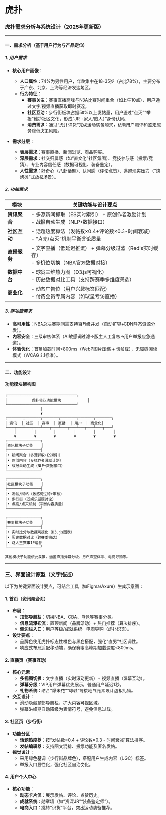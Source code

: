 # 虎扑
### 虎扑需求分析与系统设计（2025年更新版）

---

#### **一、需求分析**（基于用户行为与产品定位）

##### **1. 用户需求**
- **核心用户画像**：
  - **人口属性**：74%为男性用户，年龄集中在18-35岁（占比78%），主要分布于广东、北京、上海等经济发达地区。
  - **行为特征**：
    - **赛事关注**：赛事直播高峰与NBA比赛时间重合（如上午10点），用户通过文字/视频直播获取即时赛况。
    - **社区互动**：步行街板块占据50%以上发帖量，用户通过“点灭”“举报”维护社区文化，形成“JR（家人/贱人）”身份认同。
    - **消费需求**：通过“虎扑识货”完成运动装备购买，依赖用户测评和鉴定服务降低决策风险。

- **需求分层**：
  - **表层需求**：赛事直播、新闻浏览、商品购买。
  - **深层需求**：社交归属感（如“直文化”社区氛围）、竞技参与感（投票/竞猜）、专业内容信任感（数据可视化、装备鉴定）。
  - **人性需求**：好奇心（八卦话题）、认同感（评论点赞）、逃避现实压力（“烧烤摊”式放松场景）。

##### **2. 功能需求**
| **模块**       | **关键功能与设计要点**                                                                 |
|----------------|---------------------------------------------------------------------------------------|
| **资讯聚合**   | - 多源新闻抓取（ES实时索引） + 原创作者激励计划<br>- 战报自动生成（NLP+数据接口） |
| **社区互动**   | - 话题热度算法（发帖数×0.4+评论数×0.3-时间衰减）<br>- “点亮/点灭”机制平衡言论质量 |
| **直播服务**   | - 文字直播（低延迟推流） + 弹幕分级过滤（Redis实时缓存）<br>- 多机位切换（NBA官方数据对接） |
| **数据中台**   | - 球员三维热力图（D3.js可视化）<br>- 历史数据对比工具（支持跨赛季多维度筛选）       |
| **商业化**     | - 动态广告位（用户兴趣标签匹配）<br>- 付费会员专属内容（如球星专访直播）        |

##### **3. 非功能需求**
- **高可用性**：NBA总决赛期间需支持百万级并发（自动扩容+CDN静态资源分发）。
- **内容安全**：三级审核体系（AI敏感词过滤→版主人工复核→用户举报应急通道）。
- **体验优化**：首屏加载时间<800ms（WebP图片压缩 + 懒加载），无障碍阅读模式（WCAG 2.1标准）。

---

#### **二、功能设计**
#### **功能模块架构图**
```
┌───────────────────────────────┐  
│           虎扑核心功能模块            │  
└───────────────────────────────┘  
                │  
                ▼  
┌───────┬───────┬───────┬───────┬───────┬───────┐  
│ 资讯  │ 社区  │ 赛事  │ 直播  │ 用户  │ 商业化│  
└───┬───┴───┬───┴───┬───┴───┬───┴───┬───┴───┬───┘  
    │        │        │        │        │        │  
    ▼        ▼        ▼        ▼        ▼        ▼  
┌───────────────┐  
│资讯模块子功能    │  
├───────────────┤  
│• 新闻聚合（多源抓取+ES索引）  
│• 原创内容（专栏作者激励计划）  
│• 战报自动生成（NLP+数据接口）  
└───────────────┘  

┌───────────────┐  
│社区模块子功能    │  
├───────────────┤  
│• 发帖/回帖（敏感词过滤+审核）  
│• 步行街（泛娱乐话题讨论）  
│• 点亮/点灭机制（平衡内容质量）  
└───────────────┘  

┌───────────────┐  
│赛事模块子功能    │  
├───────────────┤  
│• 实时比分与数据可视化（D3.js图表）  
│• 历史数据对比（跨赛季筛选）  
│• 路人王赛事IP运营  
└───────────────┘  

其他模块子功能依此类推，涵盖直播弹幕分级、用户声望体系、电商导购等。
```

---

### 三、界面设计原型（文字描述）  
以下为关键界面设计要点，可结合工具（如Figma/Axure）生成示意图：

#### **1. 首页（资讯聚合页）**
- **布局**：  
  - **顶部导航栏**：切换NBA、CBA、电竞等赛事分类。  
  - **信息流瀑布流**：置顶新闻（品牌活动）+ 热门推荐（算法排序）。  
  - **侧边栏入口**：用户等级/成就系统、电商导购（虎扑识货）。  
- **设计要点**：  
  - 品牌色使用虎扑标志性橙色与黑色搭配，强化“直男”社区调性。  
  - 响应式布局适配移动端，确保赛事高峰期加载速度<800ms。

#### **2. 直播页（赛事互动）**
- **核心元素**：  
  - **多视图切换**：文字直播（实时滚动更新）+ 视频直播（弹幕互动）。  
  - **弹幕分级**：VIP用户弹幕优先展示，普通用户延迟1秒。  
  - **礼物系统**：结合“爆米花”“球鞋”等接地气元素设计虚拟礼物。  
- **交互设计**：  
  - 滑动隐藏顶部导航栏，扩大内容可视区域。  
  - 弹幕洪峰期自动降级为表情符号，避免信息过载。

#### **3. 社区页（步行街）**
- **功能分区**：  
  - **话题热度榜**：按“发帖数×0.4 + 评论数×0.3 - 时间衰减”算法排序。  
  - **发帖编辑器**：支持图文混排、投票功能及匿名发帖。  
- **视觉设计**：  
  - 采用绿色基调（步行街品牌色），搭配用户生成内容（UGC）标签。  
  - 举报入口显性化，强化社区自治文化。

#### **4. 用户个人中心**
- **核心功能**：  
  - **动态卡片流**：展示发帖、评论、点赞历史。  
  - **成就系统**：勋章墙（如“资深JR”“装备鉴定师”）。  
  - **电商入口**：跳转“识货”平台，突出运动装备推荐。  
